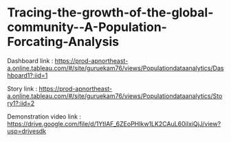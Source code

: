 # Tracing-the-growth-of-the-global-community--A-Population-Forcating-Analysis

Dashboard link : https://prod-apnortheast-a.online.tableau.com/#/site/guruekam76/views/Populationdataanalytics/Dashboard1?:iid=1

Story link : https://prod-apnortheast-a.online.tableau.com/#/site/guruekam76/views/Populationdataanalytics/Story1?:iid=2

Demonstration video link : https://drive.google.com/file/d/1YtlAF_6ZEoPHIkw1LK2CAuL60iIxiQjJ/view?usp=drivesdk
